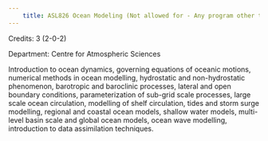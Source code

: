 ```yaml
---
    title: ASL826 Ocean Modeling (Not allowed for - Any program other than AST and ASZ)
---
```

Credits: 3 (2-0-2)

Department: Centre for Atmospheric Sciences

Introduction to ocean dynamics, governing equations of oceanic motions, numerical methods in ocean modelling, hydrostatic and non-hydrostatic phenomenon, barotropic and baroclinic processes, lateral and open boundary conditions, parameterization of sub-grid scale processes, large scale ocean circulation, modelling of shelf circulation, tides and storm surge modelling, regional and coastal ocean models, shallow water models, multi-level basin scale and global ocean models, ocean wave modelling, introduction to data assimilation techniques.